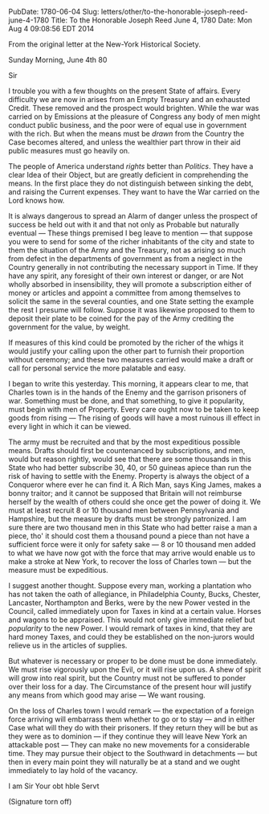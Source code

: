 PubDate: 1780-06-04
Slug: letters/other/to-the-honorable-joseph-reed-june-4-1780
Title: To the Honorable Joseph Reed  June 4, 1780
Date: Mon Aug  4 09:08:56 EDT 2014

   From the original letter at the New-York Historical Society.
   
   Sunday Morning, June 4th 80

   Sir

   I trouble you with a few thoughts on the present State of affairs. Every
   difficulty we are now in arises from an Empty Treasury and an exhausted
   Credit. These removed and the prospect would brighten. While the war was
   carried on by Emissions at the pleasure of Congress any body of men might
   conduct public business, and the poor were of equal use in government with
   the rich. But when the means must be *drawn* from the Country the Case
   becomes altered, and unless the wealthier part throw in their aid public
   measures must go heavily on.

   The people of America understand *rights* better than *Politics*. They have a
   clear Idea of their Object, but are greatly deficient in comprehending the
   means. In the first place they do not distinguish between sinking the
   debt, and raising the Current expenses. They want to have the War carried
   on the Lord knows how.

   It is always dangerous to spread an Alarm of danger unless the prospect of
   success be held out with it and that not only as Probable but naturally
   eventual &mdash; These things premised I beg leave to mention &mdash; that suppose you
   were to send for some of the richer inhabitants of the city and state to
   them the situation of the Army and the Treasury, not as arising so much
   from defect in the departments of government as from a neglect in the
   Country generally in not contributing the necessary support in Time. If
   they have any spirit, any foresight of their own interest or danger, or are 
   Not wholly absorbed in insensibility, they
   will promote a subscription either of money or articles and appoint a
   committee from among themselves to solicit the same in the several
   counties, and one State setting the example the rest I presume will
   follow. Suppose it was likewise proposed to them to deposit their plate to
   be coined for the pay of the Army crediting the government for the value,
   by weight.

   If measures of this kind could be promoted by the richer of the whigs it
   would justify your calling upon the other part to furnish their proportion
   without ceremony; and these two measures carried would make a draft or
   call for personal service the more palatable and easy.

   I began to write this yesterday. This morning, it appears clear to me, that
   Charles town is in the hands of the Enemy and the garrison prisoners of
   war. Something must be done, and that something, to give it popularity,
   must begin with men of Property. Every care ought now to be taken to keep
   goods from rising &mdash; The rising of goods will have a most ruinous ill effect
   in every light in which it can be viewed.

   The army must be recruited and that by the most expeditious possible
   means. Drafts should first be countenanced by subscriptions, and men,
   would but reason rightly, would see that there are some thousands in
   this State who had better subscribe 30, 40, or 50 guineas apiece
   than run the risk of having to settle with the Enemy. Property is always
   the object of a Conqueror where ever he can find it. A Rich Man, says King
   James, makes a bonny traitor; and it cannot be supposed that Britain will
   not reimburse herself by the wealth of others could she once get the
   power of doing it. We must at least recruit 8 or 10 thousand men between 
   Pennsylvania and Hampshire, but the measure by drafts must be strongly patronized. 
   I am sure there are two thousand men in this State who had better raise a man a piece,
   tho' it should cost them
   a thousand pound a piece than not have a sufficient force were it only
   for safety sake &mdash; 8 or 10 thousand men added to what we have now got
   with the force that may arrive would enable us to make a stroke at New
   York, to recover the loss of Charles town &mdash; but the measure must be
   expeditious.

   I suggest another thought. Suppose every man, working a plantation who
   has not taken the oath of allegiance, in Philadelphia County, Bucks,
   Chester, Lancaster, Northampton and Berks, were by the new Power vested
   in the Council, called immediately upon for Taxes in kind at a certain
   value. Horses and wagons to be appraised. This would not only give
   immediate relief but *popularity* to the new Power. I would remark of taxes
   in kind, that they are hard money Taxes, and could they be established on
   the non-jurors would relieve us in the articles of supplies.

   But whatever is necessary or proper to be done must be done immediately.
   We must rise vigorously upon the Evil, or it will rise upon us. A shew of
   spirit will grow into real spirit, but the Country must not be suffered to
   ponder over their loss for a day. The Circumstance of the present hour
   will justify any means from which good may arise &mdash; We want rousing.

   On the loss of Charles town I would remark &mdash; the expectation of a foreign
   force arriving will embarrass them whether to go or to stay &mdash; and in either
   Case what will they do with their prisoners. If they return they will be
   but as they were as to dominion &mdash; if they continue they will leave New
   York an attackable post &mdash; They can make no new movements for a considerable
   time. They may pursue their object to the Southward in detachments &mdash; but
   then in every main point they will naturally be at a stand and we ought
   immediately to lay hold of the vacancy.

   I am Sir Your obt hble Servt

   (Signature torn off)


